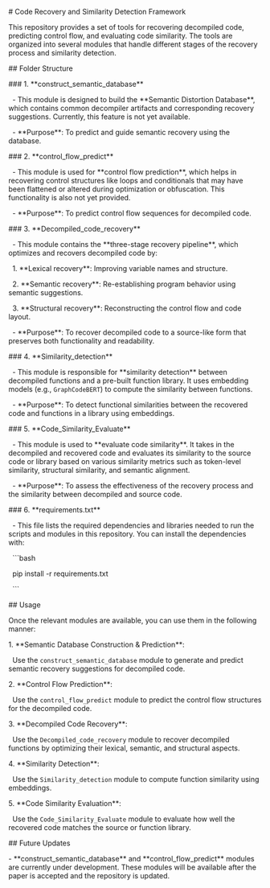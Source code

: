 \# Code Recovery and Similarity Detection Framework



This repository provides a set of tools for recovering decompiled code, predicting control flow, and evaluating code similarity. The tools are organized into several modules that handle different stages of the recovery process and similarity detection.



\## Folder Structure



\### 1. \*\*construct\_semantic\_database\*\*

&nbsp;  - This module is designed to build the \*\*Semantic Distortion Database\*\*, which contains common decompiler artifacts and corresponding recovery suggestions. Currently, this feature is not yet available.

&nbsp;  - \*\*Purpose\*\*: To predict and guide semantic recovery using the database.



\### 2. \*\*control\_flow\_predict\*\*

&nbsp;  - This module is used for \*\*control flow prediction\*\*, which helps in recovering control structures like loops and conditionals that may have been flattened or altered during optimization or obfuscation. This functionality is also not yet provided.

&nbsp;  - \*\*Purpose\*\*: To predict control flow sequences for decompiled code.



\### 3. \*\*Decompiled\_code\_recovery\*\*

&nbsp;  - This module contains the \*\*three-stage recovery pipeline\*\*, which optimizes and recovers decompiled code by:

&nbsp;    1. \*\*Lexical recovery\*\*: Improving variable names and structure.

&nbsp;    2. \*\*Semantic recovery\*\*: Re-establishing program behavior using semantic suggestions.

&nbsp;    3. \*\*Structural recovery\*\*: Reconstructing the control flow and code layout.

&nbsp;  - \*\*Purpose\*\*: To recover decompiled code to a source-like form that preserves both functionality and readability.



\### 4. \*\*Similarity\_detection\*\*

&nbsp;  - This module is responsible for \*\*similarity detection\*\* between decompiled functions and a pre-built function library. It uses embedding models (e.g., `GraphCodeBERT`) to compute the similarity between functions.

&nbsp;  - \*\*Purpose\*\*: To detect functional similarities between the recovered code and functions in a library using embeddings.



\### 5. \*\*Code\_Similarity\_Evaluate\*\*

&nbsp;  - This module is used to \*\*evaluate code similarity\*\*. It takes in the decompiled and recovered code and evaluates its similarity to the source code or library based on various similarity metrics such as token-level similarity, structural similarity, and semantic alignment.

&nbsp;  - \*\*Purpose\*\*: To assess the effectiveness of the recovery process and the similarity between decompiled and source code.



\### 6. \*\*requirements.txt\*\*

&nbsp;  - This file lists the required dependencies and libraries needed to run the scripts and modules in this repository. You can install the dependencies with:

&nbsp;    ```bash

&nbsp;    pip install -r requirements.txt

&nbsp;    ```



\## Usage



Once the relevant modules are available, you can use them in the following manner:



1\. \*\*Semantic Database Construction \& Prediction\*\*:  

&nbsp;  Use the `construct_semantic_database` module to generate and predict semantic recovery suggestions for decompiled code.



2\. \*\*Control Flow Prediction\*\*:  

&nbsp;  Use the `control_flow_predict` module to predict the control flow structures for the decompiled code.



3\. \*\*Decompiled Code Recovery\*\*:  

&nbsp;  Use the `Decompiled_code_recovery` module to recover decompiled functions by optimizing their lexical, semantic, and structural aspects.



4\. \*\*Similarity Detection\*\*:  

&nbsp;  Use the `Similarity_detection` module to compute function similarity using embeddings.



5\. \*\*Code Similarity Evaluation\*\*:  

&nbsp;  Use the `Code_Similarity_Evaluate` module to evaluate how well the recovered code matches the source or function library.



\## Future Updates



\- \*\*construct\_semantic\_database\*\* and \*\*control\_flow\_predict\*\* modules are currently under development. These modules will be available after the paper is accepted and the repository is updated.







